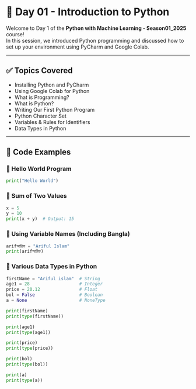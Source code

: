 # 📘 Day 01 - Introduction to Python

Welcome to Day 1 of the **Python with Machine Learning - Season01_2025** course!  
In this session, we introduced Python programming and discussed how to set up your environment using PyCharm and Google Colab.

---

## ✅ Topics Covered

- Installing Python and PyCharm
- Using Google Colab for Python
- What is Programming?
- What is Python?
- Writing Our First Python Program
- Python Character Set
- Variables & Rules for Identifiers
- Data Types in Python

---

## 🧪 Code Examples

### 🔹 Hello World Program
```python
print("Hello World")
```
### 🔹 Sum of Two Values
```python
x = 5
y = 10
print(x + y)  # Output: 15
```
### 🔹 Using Variable Names (Including Bangla)
```python
arifআরিফ = "Ariful Islam"
print(arifআরিফ)
```
### 🔹 Various Data Types in Python
```python
firstName = "Ariful islam"  # String
age1 = 28                   # Integer
price = 20.12               # Float
bol = False                 # Boolean
a = None                    # NoneType

print(firstName)
print(type(firstName))

print(age1)
print(type(age1))

print(price)
print(type(price))

print(bol)
print(type(bol))

print(a)
print(type(a))
```

